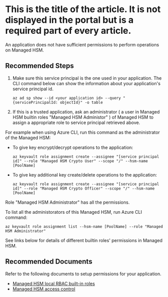 <properties
  pagetitle="This is the title of the article. It is not displayed in the portal but is a required part of every article."
  description=""
  service="microsoft.keyvault"
  resource="managedhsms"
  ms.author="qinx"
  selfhelptype="Generic"
  supporttopicids="32736894,32736895,32736896,32736897,32736898,32736900,32736904,32736906,32736907,32736915,32736916"
  productpesids="17075"
  cloudenvironments="public"
  disableclouds="blackforest,fairfax,mooncake,usnat,ussec"
  articleid="e2f2ac52-6fd7-4121-b19a-bf6ca5128eb2"
  ownershipid="AzureKeyVault_MHSM" />
# This is the title of the article. It is not displayed in the portal but is a required part of every article.

An application does not have sufficient permissions to perform operations on Managed HSM.

## **Recommended Steps**

1. Make sure this service principal is the one used in your application. The CLI command below can show the information about your application's service principal id.
    ```
    az ad sp show --id <your application id> --query "{servicePrincipalId: objectId}" -o table
    ```

2. If this is a trusted application, ask an administrator ( a user in Managed HSM builtin roles "Managed HSM Administor" ) of Managed HSM to assign a appropriate role to service principal retrieved above.
 
  For example when using Azure CLI, run this command as the administrator of the Managed HSM:<br>
  - To give key encrypt/decrypt operations to the application:
    ```
    az keyvault role assignment create --assignee "[service principal id]" --role "Managed HSM Crypto User" --scope "/" --hsm-name [PoolName]
    ```

  - To give key additional key create/delete operations to the application: 

    ```
    az keyvault role assignment create --assignee "[service principal id]" --role "Managed HSM Crypto Officer" --scope "/" --hsm-name [PoolName]
    ```

  Role "Managed HSM Administrator" has all the permissions.

  To list all the administorators of this Managed HSM, run Azure CLI command:
  ```
  az keyvault role assignment list --hsm-name [PoolName] --role "Managed HSM Administrator"
  ```

  See links below for details of different builtin roles' permissions in Managed HSM.

## **Recommended Documents**

Refer to the following documents to setup permissions for your application.<br>

* [Managed HSM local RBAC built-in roles](https://docs.microsoft.com/azure/key-vault/managed-hsm/built-in-roles)
* [Managed HSM access control](https://docs.microsoft.com/azure/key-vault/managed-hsm/access-control)